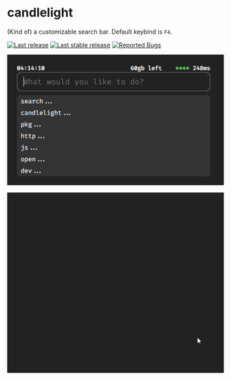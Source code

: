 # candlelight
(Kind of) a customizable search bar. Default keybind is `F4`.

[![Last release](https://raster.shields.io/github/release-date-pre/nbitzz/candlelight?label=last%20release)](https://github.com/nbitzz/candlelight/releases) [![Last stable release](https://raster.shields.io/github/release-date/nbitzz/candlelight?label=last%20stable%20release)](https://github.com/nbitzz/candlelight/releases) [![Reported Bugs](https://raster.shields.io/github/issues-raw/nbitzz/candlelight/bug?label=reported%20bugs)](https://github.com/nbitzz/candlelight/issues?q=is%3Aissue+is%3Aopen+label%3Abug)

![Screenshot](https://github.com/nbitzz/candlelight/blob/main/GITHUB_ASSETS/chrome_F2oI3FfgEx.png)

![Widgets GIF](https://github.com/nbitzz/candlelight/blob/main/GITHUB_ASSETS/7Gn2BCNXrR.gif)
